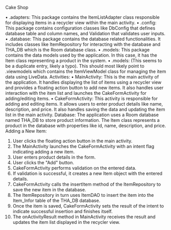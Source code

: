 Cake Shop

•	.adapters: This package contains the ItemListAdapter class responsible for displaying items in a recycler view within the main activity.
•	.config: This package contains configuration classes like DbConfig that defines database table and column names, and Validation that validates user inputs.
•	.database: This package contains the database related functionalities. It includes classes like ItemRepository for interacting with the database and THA_DB which is the Room database class.
•	.models: This package contains the data models used by the application. In this case, it has the Item class representing a product in the system.
•	.models: (This seems to be a duplicate entry, likely a typo). This should most likely point to .viewmodels which contains the ItemViewModel class for managing the item data using LiveData.
Activities:
•	MainActivity: This is the main activity of the application. It handles displaying the list of items using a recycler view and provides a floating action button to add new items. It also handles user interaction with the item list and launches the CakeFormActivity for adding/editing items.
•	CakeFormActivity: This activity is responsible for adding and editing items. It allows users to enter product details like name, description, and price. It also handles saving the data and updating the item list in the main activity.
Database:
The application uses a Room database named THA_DB to store product information. The Item class represents a product in the database with properties like id, name, description, and price.
Adding a New Item:
1.	User clicks the floating action button in the main activity.
2.	The MainActivity launches the CakeFormActivity with an intent flag indicating adding a new item.
3.	User enters product details in the form.
4.	User clicks the "Add" button.
5.	CakeFormActivity performs validation on the entered data.
6.	If validation is successful, it creates a new Item object with the entered details.
7.	CakeFormActivity calls the insertItem method of the ItemRepository to save the new item in the database.
8.	The ItemRepository in turn uses ItemDAO to insert the item into the Item_Infor table of the THA_DB database.
9.	Once the item is saved, CakeFormActivity sets the result of the intent to indicate successful insertion and finishes itself.
10.	The onActivityResult method in MainActivity receives the result and updates the item list displayed in the recycler view.

